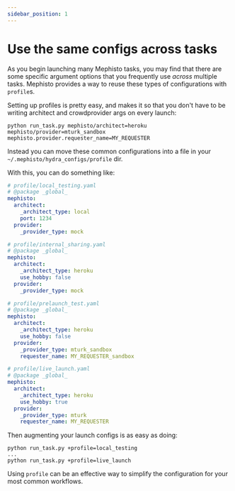 ```yaml
---
sidebar_position: 1
---
```


# Use the same configs across tasks

As you begin launching many Mephisto tasks, you may find that there are some specific argument options that you frequently use _across_ multiple tasks. Mephisto provides a way to reuse these types of configurations with `profile`s.

Setting up profiles is pretty easy, and makes it so that you don't have to be writing architect and crowdprovider args on every launch:
```
python run_task.py mephisto/architect=heroku mephisto/provider=mturk_sandbox mephisto.provider.requester_name=MY_REQUESTER
```

Instead you can move these common configurations into a file in your `~/.mephisto/hydra_configs/profile` dir. 

With this, you can do something like:
```yaml
# profile/local_testing.yaml
# @package _global_
mephisto:
  architect:
    _architect_type: local
    port: 1234
  provider:
    _provider_type: mock

# profile/internal_sharing.yaml
# @package _global_
mephisto:
  architect:
    _architect_type: heroku
    use_hobby: false
  provider:
    _provider_type: mock

# profile/prelaunch_test.yaml
# @package _global_
mephisto:
  architect:
    _architect_type: heroku
    use_hobby: false
  provider:
    _provider_type: mturk_sandbox
    requester_name: MY_REQUESTER_sandbox

# profile/live_launch.yaml
# @package _global_
mephisto:
  architect:
    _architect_type: heroku
    use_hobby: true
  provider:
    _provider_type: mturk
    requester_name: MY_REQUESTER
```

Then augmenting your launch configs is as easy as doing:
```
python run_task.py +profile=local_testing
...
python run_task.py +profile=live_launch
```

Using `profile` can be an effective way to simplify the configuration for your most common workflows.
